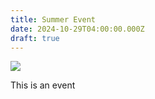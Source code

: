 ```yaml
---
title: Summer Event
date: 2024-10-29T04:00:00.000Z
draft: true
---
```


![](/images/sunset-beach.jpg)

This is an event
